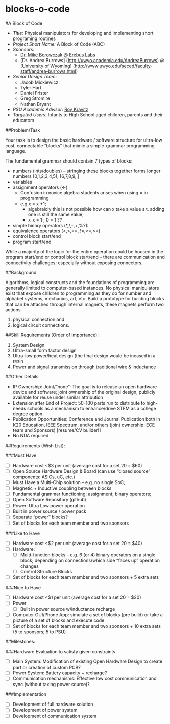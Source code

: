 blocks-o-code
=============

#A Block of Code
+ *Title:* Physical manipulators for developing and implementing short programing routines 
+ *Project Short Name:* A Block of Code (ABC)
+ *Sponsors:* 
  + [Dr. Mike Borowczak](https://www.linkedin.com/in/mborowczak) @ [Erebus Labs](www.erebuslabs.com)
  + [Dr. Andrea Burrows] (http://uwyo.academia.edu/AndreaBurrows) @ [University of Wyoming] (http://www.uwyo.edu/seced/faculty-staff/andrea-burrows.html)
+ *Senior Design Team:* 
  + Jacob Mickiewicz 
  + Tyler Hart
  + Daniel Frister
  + Greg Stromire
  + Nathan Bryant
+ *PSU Academic Advisor:* [Roy Kravitz](http://www.pdx.edu/directory/name/roy_kravitz) 
+ *Targeted Users:* Infants to High School aged children, parents and their educators


##Problem/Task

Your task is to design the basic hardware / software structure for ultra-low cost, connectable “blocks” that mimic a simple-grammar programming language. 

The fundamental grammar should contain 7 types of blocks:
+ numbers (ints/doubles) – stringing these blocks together forms longer numbers [0,1,2,3,4,5]; [6,7,8,9,.]
+ variables  
+ assignment operators (<-)
  - Confusion in novice algebra students arises when using = in programming
  - e.g x = x +1; 
    - algebraicly this is not possible how can x take a value s.t. adding one is still the same value; 
    - x-x = 1 ;  0 = 1 ??
+ simple binary operators (*,/,-,+,%?): 
+ equivalence operators (<,>,==, !=,<=,>=)
+ control block start/end
+ program start/end

While a majority of the logic for the entire operation could be housed in the program start/end or control block start/end – there are communication and connectivity challenges; especially without exposing connectors. 

##Background

Algorithms, logical constructs and the foundations of programming are generally limited to computer-based instances. No physical manipulators exist that expose children to programming as they do for number and alphabet systems, mechanics, art, etc.  Build a prototype for building blocks that can be attached through internal magnets, these magnets perform two actions 
1. physical connection and 
2. logical circuit connections.

##Skill Requirements (Order of importance):
1. System Design 
2. Ultra-small form factor design
3. Ultra-low power/heat design (the final design would be incased in a resin
4. Power and signal transmission through traditional wire & inductance

##Other Details: 
+ IP Ownership: Joint/”none”: The goal is to release an open hardware device and software; joint ownership of the original design, publicly available for reuse under similar attribution
+ Extension after End of Project: 50-100 parts run to distribute to high-needs schools as a mechanism to enhance/drive STEM as a college degree option.
+ Publication Opportunities: Conference and Journal Publication both in K20 Education, IEEE Spectrum, and/or others (joint ownership: ECE team and Sponsors) [resume/CV builder!]
+ No NDA required

##Requirements (Wish List):

###Must Have

- [ ] Hardware cost <$3 per unit (average cost for a set 20 = $60)
- [ ] Open Source Hardware Design & Board (can use “closed source” components: ASICs, uC, etc.)
- [ ] Must Have a Multi-Chip solution – e.g. no single SoC;
- [ ] Magnetic  + Inductive coupling between blocks
- [ ] Fundamental grammar functioning; assignment; binary operators; 
- [ ] Open Software Repository (github)
- [ ] Power: Ultra Low power operation
- [ ] Built in power source / power pack
- [ ] Separate “power” blocks?
- [ ] Set of blocks for each team member and two sponsors

###Like to Have
- [ ] Hardware cost <$2 per unit (average cost for a set 20 = $40)
- [ ] Hardware:
  - [ ] Multi-function blocks – e.g. 6 (or 4) binary operators on a single block; depending on connections/which side “faces up” operation changes 
  - [ ] Control Structure Blocks
- [ ] Set of blocks for each team member and two sponsors + 5 extra sets

###Nice to Have
- [ ] Hardware cost <$1 per unit (average cost for a set 20 = $20)
- [ ] Power
  - [ ] Built in power source w/inductance recharge
- [ ] Computer GUI/Phone App: simulate a set of blocks (pre build) or take a picture of a set of blocks and execute code
- [ ] Set of blocks for each team member and two sponsors + 10 extra sets (5 to sponsors; 5 to PSU)

##Milestones:

###Hardware Evaluation to satisfy given constraints 
- [ ] Main System: Modification of existing Open Hardware Design to create part or creation of custom PCB?
- [ ] Power System: Battery capacity + recharge?
- [ ] Communication mechanisms: Effective low cost communication and sync (without taxing power source)?

###Implementation
- [ ] Development of full hardware solution
- [ ] Development of power system
- [ ] Development of communication system
